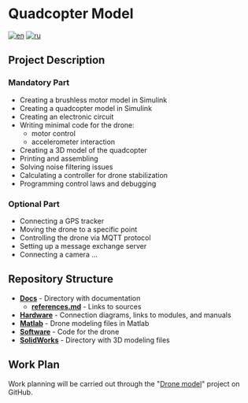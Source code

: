 # Quadcopter Model

[![en](https://img.shields.io/badge/lang-en-red.svg)](Readme.md)
[![ru](https://img.shields.io/badge/lang-ru-red.svg)](Readme.ru.md)

## Project Description

### Mandatory Part

- Creating a brushless motor model in Simulink
- Creating a quadcopter model in Simulink
- Creating an electronic circuit
- Writing minimal code for the drone:
    - motor control
    - accelerometer interaction
- Creating a 3D model of the quadcopter
- Printing and assembling
- Solving noise filtering issues
- Calculating a controller for drone stabilization
- Programming control laws and debugging

### Optional Part
- Connecting a GPS tracker
- Moving the drone to a specific point
- Controlling the drone via MQTT protocol
- Setting up a message exchange server
- Connecting a camera
...

## Repository Structure

- **[Docs](https://ShulcN/DroneModel/Docs)** - Directory with documentation
    - **[references.md](https://ShulcN/DroneModel/Docs/references.md)** - Links to sources
- **[Hardware](https://ShulcN/DroneModel/Hardware)** - Connection diagrams, links to modules, and manuals
- **[Matlab](https://ShulcN/DroneModel/Matlab)** - Drone modeling files in Matlab
- **[Software](https://ShulcN/DroneModel/Software)** - Code for the drone
- **[SolidWorks](https://ShulcN/DroneModel/SolidWorks)** - Directory with 3D modeling files

## Work Plan

Work planning will be carried out through the "[Drone model](https://github.com/users/ShulcN/projects/2)" project on GitHub.
